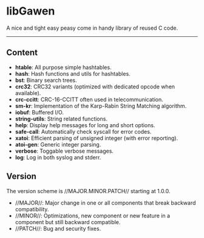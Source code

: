 # libGawen
A nice and tight easy peasy come in handy library of reused C code.

---

## Content

  * **htable**: All purpose simple hashtables.
  * **hash**: Hash functions and utils for hashtables.
  * **bst**: Binary search trees.
  * **crc32**: CRC32 variants (optimized with dedicated opcode when available).
  * **crc-ccitt**: CRC-16-CCITT often used in telecommunication.
  * **sm-kr**: Implementation of the Karp-Rabin String Matching algorithm.
  * **iobuf**: Buffered I/O.
  * **string-utils**: String related functions.
  * **help**: Display help messages for long and short options.
  * **safe-call**: Automatically check syscall for error codes.
  * **xatoi**: Efficient parsing of unsigned integer (with error reporting).
  * **atoi-gen**: Generic integer parsing.
  * **verbose**: Toggable verbose messages.
  * **log**: Log in both syslog and stderr.

## Version

The version scheme is //MAJOR.MINOR.PATCH// starting at 1.0.0.

  * //MAJOR//: Major change in one or all components that break backward compatibility.
  * //MINOR//: Optimizations, new component or new feature in a component but still backward compatible.
  * //PATCH//: Bug and security fixes.
